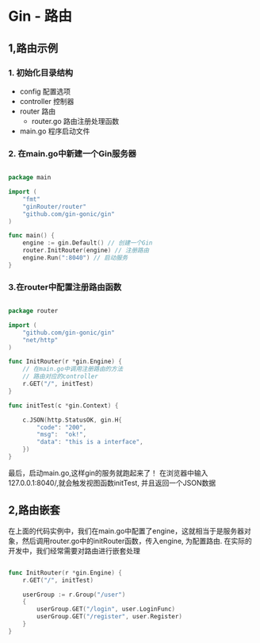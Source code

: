 # Gin - 路由

## 1,路由示例


### 1. 初始化目录结构

+ config     配置选项
+ controller 控制器
+ router     路由
  + router.go 路由注册处理函数
+ main.go  程序启动文件



### 2. 在main.go中新建一个Gin服务器
```go

package main

import (
	"fmt"
	"ginRouter/router"
	"github.com/gin-gonic/gin"
)

func main() {
	engine := gin.Default() // 创建一个Gin
	router.InitRouter(engine) // 注册路由
	engine.Run(":8040") // 启动服务
}

```
### 3.在router中配置注册路由函数

```go

package router

import (
	"github.com/gin-gonic/gin"
	"net/http"
)

func InitRouter(r *gin.Engine) { 
	// 在main.go中调用注册路由的方法
	// 路由对应的controller 
	r.GET("/", initTest)
}

func initTest(c *gin.Context) {

	c.JSON(http.StatusOK, gin.H{
		"code": "200",
		"msg":  "ok!",
		"data": "this is a interface",
	})
}

```


最后，启动main.go,这样gin的服务就跑起来了！
在浏览器中输入 127.0.0.1:8040/,就会触发视图函数initTest, 并且返回一个JSON数据

## 2,路由嵌套

在上面的代码实例中，我们在main.go中配置了engine，这就相当于是服务器对象，然后调用router.go中的initRouter函数，传入engine,
为配置路由.
在实际的开发中，我们经常需要对路由进行嵌套处理

```go

func InitRouter(r *gin.Engine) {
	r.GET("/", initTest)

	userGroup := r.Group("/user")
	{
		userGroup.GET("/login", user.LoginFunc)
		userGroup.GET("/register", user.Register)
	}
}
```
